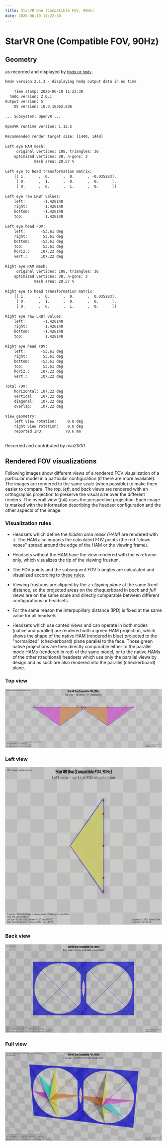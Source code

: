 ```yaml
---
title: StarVR One (Compatible FOV, 90Hz)
date: 2020-06-10 11:22:30
---
```

# StarVR One (Compatible FOV, 90Hz)

## Geometry

as recorded and displayed by [`hmdq` or `hmdv`](https://github.com/risa2000/hmdq).
```
hmdv version 2.1.3 - displaying hmdq output data in no time

    Time stamp: 2020-06-10 11:22:30
  hmdq version: 2.0.1
Output version: 5
    OS version: 10.0.18362.836

... Subsystem: OpenVR ...

OpenVR runtime version: 1.12.5

Recommended render target size: [1440, 1440]

Left eye HAM mesh:
     original vertices: 108, triangles: 36
    optimized vertices: 38, n-gons: 3
             mesh area: 29.57 %

Left eye to head transformation matrix:
    [[ 1.      ,  0.      ,  0.      , -0.035283],
     [ 0.      ,  1.      ,  0.      ,  0.      ],
     [ 0.      ,  0.      ,  1.      ,  0.      ]]

Left eye raw LRBT values:
    left:        -1.428148
    right:        1.428148
    bottom:      -1.428148
    top:          1.428148

Left eye head FOV:
    left:       -53.61 deg
    right:       53.61 deg
    bottom:     -53.61 deg
    top:         53.61 deg
    horiz.:     107.22 deg
    vert.:      107.22 deg

Right eye HAM mesh:
     original vertices: 108, triangles: 36
    optimized vertices: 38, n-gons: 3
             mesh area: 29.57 %

Right eye to head transformation matrix:
    [[ 1.      ,  0.      ,  0.      ,  0.035283],
     [ 0.      ,  1.      ,  0.      ,  0.      ],
     [ 0.      ,  0.      ,  1.      ,  0.      ]]

Right eye raw LRBT values:
    left:        -1.428148
    right:        1.428148
    bottom:      -1.428148
    top:          1.428148

Right eye head FOV:
    left:       -53.61 deg
    right:       53.61 deg
    bottom:     -53.61 deg
    top:         53.61 deg
    horiz.:     107.22 deg
    vert.:      107.22 deg

Total FOV:
    horizontal: 107.22 deg
    vertical:   107.22 deg
    diagonal:   107.22 deg
    overlap:    107.22 deg

View geometry:
    left view rotation:     0.0 deg
    right view rotation:    0.0 deg
    reported IPD:          70.6 mm


```
Recorded and contributed by _risa2000_.

## Rendered FOV visualizations

Following images show different views of a rendered FOV visualization of a
particular model in a particular configuration (if there are more available).
The images are rendered to the same scale (when possible) to make them easier
to compare. The _top_, _left_, and _back_ views are rendered with an
orthographic projection to preserve the visual size over the different renders.
The overall view (_full_) uses the perspective projection. Each image is marked
with the information describing the headset configuration and the other aspects
of the image.

### Visualization rules

* Headsets which define the _hidden area mask (HAM)_ are rendered with it. The
  HAM also impacts the calculated FOV points (the red "clown noses" spread
  around the edge of the HAM or the viewing frame).

* Headsets without the HAM have the view rendered with the wireframe only, which
  visualizes the tip of the viewing frustum.

* The FOV points and the subsequent FOV triangles are calculated and visualized
  according to [these
  rules](https://risa2000.github.io/vrdocs/docs/hmd_fov_calculation).

* Viewing frustums are clipped by the _z-clipping plane_ at the same fixed
  distance, so the projected areas on the chequerboard in _back_ and _full_
  views are on the same scale and directly comparable between different
  configurations or headsets.

* For the same reason the interpupillary distance (IPD) is fixed at the same
  value for all headsets.

* Headsets which use canted views and can operate in both modes (native and
  parallel) are rendered with a green HAM projection, which shows the shape of
  the native HAM (rendered in blue) projected to the "normalized"
  (checkerboard) plane parallel to the face. Those green native projections are
  then directly comparable either to the parallel mode HAMs (rendered in red)
  of the same model, or to the native HAMs of the other (traditional) headsets
  which use only the parallel views by design and as such are also rendered
  into the parallel (checkerboard) plane.

### Top view
[![StarVR One (Compatible FOV, 90Hz) - top view](../images/StarVROne_Compatible_Native_R90_top.dmx.png)](../images/StarVROne_Compatible_Native_R90_top.dmx.png)

### Left view
[![StarVR One (Compatible FOV, 90Hz) - left view](../images/StarVROne_Compatible_Native_R90_left.dmx.png)](../images/StarVROne_Compatible_Native_R90_left.dmx.png)

### Back view
[![StarVR One (Compatible FOV, 90Hz) - back view](../images/StarVROne_Compatible_Native_R90_back.dmx.png)](../images/StarVROne_Compatible_Native_R90_back.dmx.png)

### Full view
[![StarVR One (Compatible FOV, 90Hz) - full view](../images/StarVROne_Compatible_Native_R90_over.dmx.png)](../images/StarVROne_Compatible_Native_R90_over.dmx.png)

